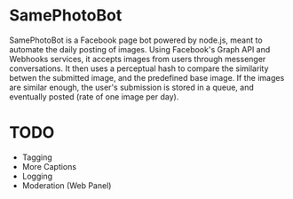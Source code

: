 # SamePhotoBot

SamePhotoBot is a Facebook page bot powered by node.js, meant to automate the daily posting of images. Using Facebook's Graph API and Webhooks services, it accepts images from users through messenger conversations. It then uses a perceptual hash to compare the similarity betwen the submitted image, and the predefined base image. If the images are similar enough, the user's submission is stored in a queue, and eventually posted (rate of one image per day).

# TODO

- Tagging
- More Captions
- Logging
- Moderation (Web Panel)